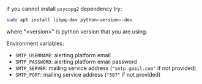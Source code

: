 if you cannot install `psycopg2` dependency try:
```bash
sudo apt install libpq-dev python<version>-dev
```
where "\<version\>" is python version that you are using.

Environment variables:
- `SMTP_USERNAME`: alerting platform email
- `SMTP_PASSWORD`: alerting platform email password
- `SMTP_SERVER`: mailing service address (`"smtp.gmail.com"` if not provided)
- `SMTP_PORT`: mailing service address (`"587"` if not provided)

